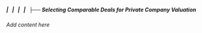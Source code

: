 ##### |   |   |   |   ├── Selecting Comparable Deals for Private Company Valuation

*Add content here*